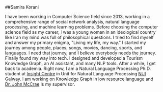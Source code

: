 
##Samira Korani

I have been working in Computer Science field since 2013, working in a comprehensive range of social network analysis, natural language processing, and machine learning problems. Before choosing the computer science field as my career, I was a young woman in an ideological country like Iran my mind was full of philosophical questions. I tried to find myself and answer my primary enigma, "Living my life, my way." I started my journey among people, places, songs, movies, dancing, sports, and languages. I need that journey, and I believe everybody needs the journey. Finally found my way into tech. I designed and developed a Tourism Knowledge Graph, an AI assistant, and many NLP tools. After a while, I get back to academia. Right now, I am a Natural Language Processing Ph.D. student at [Insight Centre](https://www.insight-centre.org/) in Unit for Natural Language Processing [NUI Galway](https://www.nuigalway.ie/). I am working on Knowledge Graph in low resource language and [Dr. John McCrae](https://john.mccr.ae/) is my supervisor.
